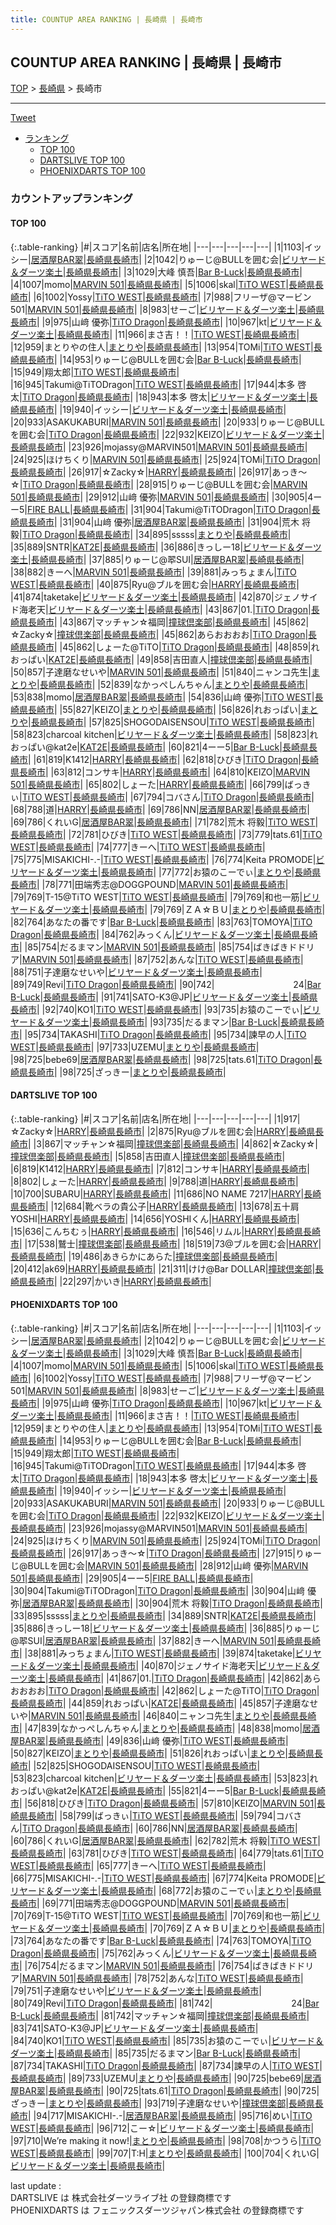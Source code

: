 ```yaml
---
title: COUNTUP AREA RANKING | 長崎県 | 長崎市
---
```

## COUNTUP AREA RANKING | 長崎県 | 長崎市

[TOP](/darts/rank/) > [長崎県](/darts/rank/長崎県/) > 長崎市

___

<a href="https://twitter.com/share?ref_src=twsrc%5Etfw" data-text="COUNTUP AREA RANKING | 長崎県長崎市" class="twitter-share-button" data-hashtags="DARTSLIVE,PHOENIXDARTS,darts,ダーツ" data-show-count="false">Tweet</a>

* [ランキング](#カウントアップランキング)
    * [TOP 100](#top-100)
    * [DARTSLIVE TOP 100](#dartslive-top-100)
    * [PHOENIXDARTS TOP 100](#phoenixdarts-top-100)

### カウントアップランキング

#### TOP 100



{:.table-ranking}
|#|スコア|名前|店名|所在地|
|---|---|---|---|---|
|1|1103|<span class="rank-name-pd">イッシー</span>|<a href="https://vs.phoenixdarts.com/jp/shop/shopDetailInfo/s_68406?s_seq=68406">居酒屋BAR翠</a>|<a href="/darts/rank/長崎県/長崎市">長崎県長崎市</a>|
|2|1042|<span class="rank-name-pd">りゅーじ@BULLを囲む会</span>|<a href="https://vs.phoenixdarts.com/jp/shop/shopDetailInfo/s_10026?s_seq=10026">ビリヤード＆ダーツ楽土</a>|<a href="/darts/rank/長崎県/長崎市">長崎県長崎市</a>|
|3|1029|<span class="rank-name-pd">大峰 慎吾</span>|<a href="https://vs.phoenixdarts.com/jp/shop/shopDetailInfo/s_83314?s_seq=83314">Bar B-Luck</a>|<a href="/darts/rank/長崎県/長崎市">長崎県長崎市</a>|
|4|1007|<span class="rank-name-pd">momo</span>|<a href="https://vs.phoenixdarts.com/jp/shop/shopDetailInfo/s_56049?s_seq=56049">MARVIN 501</a>|<a href="/darts/rank/長崎県/長崎市">長崎県長崎市</a>|
|5|1006|<span class="rank-name-pd">skal</span>|<a href="https://vs.phoenixdarts.com/jp/shop/shopDetailInfo/s_7920?s_seq=7920">TiTO WEST</a>|<a href="/darts/rank/長崎県/長崎市">長崎県長崎市</a>|
|6|1002|<span class="rank-name-pd">Yossy</span>|<a href="https://vs.phoenixdarts.com/jp/shop/shopDetailInfo/s_7920?s_seq=7920">TiTO WEST</a>|<a href="/darts/rank/長崎県/長崎市">長崎県長崎市</a>|
|7|988|<span class="rank-name-pd">フリーザ@マービン501</span>|<a href="https://vs.phoenixdarts.com/jp/shop/shopDetailInfo/s_56049?s_seq=56049">MARVIN 501</a>|<a href="/darts/rank/長崎県/長崎市">長崎県長崎市</a>|
|8|983|<span class="rank-name-pd">せーご</span>|<a href="https://vs.phoenixdarts.com/jp/shop/shopDetailInfo/s_10026?s_seq=10026">ビリヤード＆ダーツ楽土</a>|<a href="/darts/rank/長崎県/長崎市">長崎県長崎市</a>|
|9|975|<span class="rank-name-pd">山﨑 優弥</span>|<a href="https://vs.phoenixdarts.com/jp/shop/shopDetailInfo/s_9951?s_seq=9951">TiTO Dragon</a>|<a href="/darts/rank/長崎県/長崎市">長崎県長崎市</a>|
|10|967|<span class="rank-name-pd">kt</span>|<a href="https://vs.phoenixdarts.com/jp/shop/shopDetailInfo/s_10026?s_seq=10026">ビリヤード＆ダーツ楽土</a>|<a href="/darts/rank/長崎県/長崎市">長崎県長崎市</a>|
|11|966|<span class="rank-name-pd">まさ吉！！</span>|<a href="https://vs.phoenixdarts.com/jp/shop/shopDetailInfo/s_7920?s_seq=7920">TiTO WEST</a>|<a href="/darts/rank/長崎県/長崎市">長崎県長崎市</a>|
|12|959|<span class="rank-name-pd">まとりやの住人</span>|<a href="https://vs.phoenixdarts.com/jp/shop/shopDetailInfo/s_44953?s_seq=44953">まとりや</a>|<a href="/darts/rank/長崎県/長崎市">長崎県長崎市</a>|
|13|954|<span class="rank-name-pd">TOMi</span>|<a href="https://vs.phoenixdarts.com/jp/shop/shopDetailInfo/s_7920?s_seq=7920">TiTO WEST</a>|<a href="/darts/rank/長崎県/長崎市">長崎県長崎市</a>|
|14|953|<span class="rank-name-pd">りゅーじ@BULLを囲む会</span>|<a href="https://vs.phoenixdarts.com/jp/shop/shopDetailInfo/s_83314?s_seq=83314">Bar B-Luck</a>|<a href="/darts/rank/長崎県/長崎市">長崎県長崎市</a>|
|15|949|<span class="rank-name-pd">翔太郎</span>|<a href="https://vs.phoenixdarts.com/jp/shop/shopDetailInfo/s_7920?s_seq=7920">TiTO WEST</a>|<a href="/darts/rank/長崎県/長崎市">長崎県長崎市</a>|
|16|945|<span class="rank-name-pd">Takumi@TiTODragon</span>|<a href="https://vs.phoenixdarts.com/jp/shop/shopDetailInfo/s_7920?s_seq=7920">TiTO WEST</a>|<a href="/darts/rank/長崎県/長崎市">長崎県長崎市</a>|
|17|944|<span class="rank-name-pd">本多 啓太</span>|<a href="https://vs.phoenixdarts.com/jp/shop/shopDetailInfo/s_9951?s_seq=9951">TiTO Dragon</a>|<a href="/darts/rank/長崎県/長崎市">長崎県長崎市</a>|
|18|943|<span class="rank-name-pd">本多 啓太</span>|<a href="https://vs.phoenixdarts.com/jp/shop/shopDetailInfo/s_10026?s_seq=10026">ビリヤード＆ダーツ楽土</a>|<a href="/darts/rank/長崎県/長崎市">長崎県長崎市</a>|
|19|940|<span class="rank-name-pd">イッシー</span>|<a href="https://vs.phoenixdarts.com/jp/shop/shopDetailInfo/s_10026?s_seq=10026">ビリヤード＆ダーツ楽土</a>|<a href="/darts/rank/長崎県/長崎市">長崎県長崎市</a>|
|20|933|<span class="rank-name-pd">ASAKUKABURI</span>|<a href="https://vs.phoenixdarts.com/jp/shop/shopDetailInfo/s_56049?s_seq=56049">MARVIN 501</a>|<a href="/darts/rank/長崎県/長崎市">長崎県長崎市</a>|
|20|933|<span class="rank-name-pd">りゅーじ@BULLを囲む会</span>|<a href="https://vs.phoenixdarts.com/jp/shop/shopDetailInfo/s_9951?s_seq=9951">TiTO Dragon</a>|<a href="/darts/rank/長崎県/長崎市">長崎県長崎市</a>|
|22|932|<span class="rank-name-pd">KEIZO</span>|<a href="https://vs.phoenixdarts.com/jp/shop/shopDetailInfo/s_10026?s_seq=10026">ビリヤード＆ダーツ楽土</a>|<a href="/darts/rank/長崎県/長崎市">長崎県長崎市</a>|
|23|926|<span class="rank-name-pd">mojassy@MARVIN501</span>|<a href="https://vs.phoenixdarts.com/jp/shop/shopDetailInfo/s_56049?s_seq=56049">MARVIN 501</a>|<a href="/darts/rank/長崎県/長崎市">長崎県長崎市</a>|
|24|925|<span class="rank-name-pd">ほけちくり</span>|<a href="https://vs.phoenixdarts.com/jp/shop/shopDetailInfo/s_56049?s_seq=56049">MARVIN 501</a>|<a href="/darts/rank/長崎県/長崎市">長崎県長崎市</a>|
|25|924|<span class="rank-name-pd">TOMi</span>|<a href="https://vs.phoenixdarts.com/jp/shop/shopDetailInfo/s_9951?s_seq=9951">TiTO Dragon</a>|<a href="/darts/rank/長崎県/長崎市">長崎県長崎市</a>|
|26|917|<span class="rank-name-dl">☆Zacky☆</span>|<a href="https://search.dartslive.com/jp/shop/4f73919fdf8918aa0d9b047a20a7ba1e">HARRY</a>|<a href="/darts/rank/長崎県/長崎市">長崎県長崎市</a>|
|26|917|<span class="rank-name-pd">あっき～☆</span>|<a href="https://vs.phoenixdarts.com/jp/shop/shopDetailInfo/s_9951?s_seq=9951">TiTO Dragon</a>|<a href="/darts/rank/長崎県/長崎市">長崎県長崎市</a>|
|28|915|<span class="rank-name-pd">りゅーじ@BULLを囲む会</span>|<a href="https://vs.phoenixdarts.com/jp/shop/shopDetailInfo/s_56049?s_seq=56049">MARVIN 501</a>|<a href="/darts/rank/長崎県/長崎市">長崎県長崎市</a>|
|29|912|<span class="rank-name-pd">山﨑 優弥</span>|<a href="https://vs.phoenixdarts.com/jp/shop/shopDetailInfo/s_56049?s_seq=56049">MARVIN 501</a>|<a href="/darts/rank/長崎県/長崎市">長崎県長崎市</a>|
|30|905|<span class="rank-name-pd">4ーー5</span>|<a href="https://vs.phoenixdarts.com/jp/shop/shopDetailInfo/s_85527?s_seq=85527">FIRE BALL</a>|<a href="/darts/rank/長崎県/長崎市">長崎県長崎市</a>|
|31|904|<span class="rank-name-pd">Takumi@TiTODragon</span>|<a href="https://vs.phoenixdarts.com/jp/shop/shopDetailInfo/s_9951?s_seq=9951">TiTO Dragon</a>|<a href="/darts/rank/長崎県/長崎市">長崎県長崎市</a>|
|31|904|<span class="rank-name-pd">山﨑 優弥</span>|<a href="https://vs.phoenixdarts.com/jp/shop/shopDetailInfo/s_68406?s_seq=68406">居酒屋BAR翠</a>|<a href="/darts/rank/長崎県/長崎市">長崎県長崎市</a>|
|31|904|<span class="rank-name-pd">荒木 将毅</span>|<a href="https://vs.phoenixdarts.com/jp/shop/shopDetailInfo/s_9951?s_seq=9951">TiTO Dragon</a>|<a href="/darts/rank/長崎県/長崎市">長崎県長崎市</a>|
|34|895|<span class="rank-name-pd">sssss</span>|<a href="https://vs.phoenixdarts.com/jp/shop/shopDetailInfo/s_44953?s_seq=44953">まとりや</a>|<a href="/darts/rank/長崎県/長崎市">長崎県長崎市</a>|
|35|889|<span class="rank-name-pd">SNTR</span>|<a href="https://vs.phoenixdarts.com/jp/shop/shopDetailInfo/s_50785?s_seq=50785">KAT2E</a>|<a href="/darts/rank/長崎県/長崎市">長崎県長崎市</a>|
|36|886|<span class="rank-name-pd">きっしー18</span>|<a href="https://vs.phoenixdarts.com/jp/shop/shopDetailInfo/s_10026?s_seq=10026">ビリヤード＆ダーツ楽土</a>|<a href="/darts/rank/長崎県/長崎市">長崎県長崎市</a>|
|37|885|<span class="rank-name-pd">りゅーじ@翆SUI</span>|<a href="https://vs.phoenixdarts.com/jp/shop/shopDetailInfo/s_68406?s_seq=68406">居酒屋BAR翠</a>|<a href="/darts/rank/長崎県/長崎市">長崎県長崎市</a>|
|38|882|<span class="rank-name-pd">きーへ</span>|<a href="https://vs.phoenixdarts.com/jp/shop/shopDetailInfo/s_56049?s_seq=56049">MARVIN 501</a>|<a href="/darts/rank/長崎県/長崎市">長崎県長崎市</a>|
|39|881|<span class="rank-name-pd">みっちょまん</span>|<a href="https://vs.phoenixdarts.com/jp/shop/shopDetailInfo/s_7920?s_seq=7920">TiTO WEST</a>|<a href="/darts/rank/長崎県/長崎市">長崎県長崎市</a>|
|40|875|<span class="rank-name-dl">Ryu@ブルを囲む会</span>|<a href="https://search.dartslive.com/jp/shop/4f73919fdf8918aa0d9b047a20a7ba1e">HARRY</a>|<a href="/darts/rank/長崎県/長崎市">長崎県長崎市</a>|
|41|874|<span class="rank-name-pd">taketake</span>|<a href="https://vs.phoenixdarts.com/jp/shop/shopDetailInfo/s_10026?s_seq=10026">ビリヤード＆ダーツ楽土</a>|<a href="/darts/rank/長崎県/長崎市">長崎県長崎市</a>|
|42|870|<span class="rank-name-pd">ジェノサイド海老天</span>|<a href="https://vs.phoenixdarts.com/jp/shop/shopDetailInfo/s_10026?s_seq=10026">ビリヤード＆ダーツ楽土</a>|<a href="/darts/rank/長崎県/長崎市">長崎県長崎市</a>|
|43|867|<span class="rank-name-pd">01.</span>|<a href="https://vs.phoenixdarts.com/jp/shop/shopDetailInfo/s_9951?s_seq=9951">TiTO Dragon</a>|<a href="/darts/rank/長崎県/長崎市">長崎県長崎市</a>|
|43|867|<span class="rank-name-dl">マッチャン☆福岡</span>|<a href="https://search.dartslive.com/jp/shop/90e81694f8aba1ea0d9b047a20a7ba1e">撞球倶楽部</a>|<a href="/darts/rank/長崎県/長崎市">長崎県長崎市</a>|
|45|862|<span class="rank-name-dl">☆Zacky☆</span>|<a href="https://search.dartslive.com/jp/shop/90e81694f8aba1ea0d9b047a20a7ba1e">撞球倶楽部</a>|<a href="/darts/rank/長崎県/長崎市">長崎県長崎市</a>|
|45|862|<span class="rank-name-pd">あらおおおお</span>|<a href="https://vs.phoenixdarts.com/jp/shop/shopDetailInfo/s_9951?s_seq=9951">TiTO Dragon</a>|<a href="/darts/rank/長崎県/長崎市">長崎県長崎市</a>|
|45|862|<span class="rank-name-pd">しょーた@TiTO</span>|<a href="https://vs.phoenixdarts.com/jp/shop/shopDetailInfo/s_9951?s_seq=9951">TiTO Dragon</a>|<a href="/darts/rank/長崎県/長崎市">長崎県長崎市</a>|
|48|859|<span class="rank-name-pd">れおっぱい</span>|<a href="https://vs.phoenixdarts.com/jp/shop/shopDetailInfo/s_50785?s_seq=50785">KAT2E</a>|<a href="/darts/rank/長崎県/長崎市">長崎県長崎市</a>|
|49|858|<span class="rank-name-dl">吉田直人</span>|<a href="https://search.dartslive.com/jp/shop/90e81694f8aba1ea0d9b047a20a7ba1e">撞球倶楽部</a>|<a href="/darts/rank/長崎県/長崎市">長崎県長崎市</a>|
|50|857|<span class="rank-name-pd">子達磨なせいや</span>|<a href="https://vs.phoenixdarts.com/jp/shop/shopDetailInfo/s_56049?s_seq=56049">MARVIN 501</a>|<a href="/darts/rank/長崎県/長崎市">長崎県長崎市</a>|
|51|840|<span class="rank-name-pd">ニャンコ先生</span>|<a href="https://vs.phoenixdarts.com/jp/shop/shopDetailInfo/s_44953?s_seq=44953">まとりや</a>|<a href="/darts/rank/長崎県/長崎市">長崎県長崎市</a>|
|52|839|<span class="rank-name-pd">なかっぺしんちゃん</span>|<a href="https://vs.phoenixdarts.com/jp/shop/shopDetailInfo/s_44953?s_seq=44953">まとりや</a>|<a href="/darts/rank/長崎県/長崎市">長崎県長崎市</a>|
|53|838|<span class="rank-name-pd">momo</span>|<a href="https://vs.phoenixdarts.com/jp/shop/shopDetailInfo/s_68406?s_seq=68406">居酒屋BAR翠</a>|<a href="/darts/rank/長崎県/長崎市">長崎県長崎市</a>|
|54|836|<span class="rank-name-pd">山﨑 優弥</span>|<a href="https://vs.phoenixdarts.com/jp/shop/shopDetailInfo/s_7920?s_seq=7920">TiTO WEST</a>|<a href="/darts/rank/長崎県/長崎市">長崎県長崎市</a>|
|55|827|<span class="rank-name-pd">KEIZO</span>|<a href="https://vs.phoenixdarts.com/jp/shop/shopDetailInfo/s_44953?s_seq=44953">まとりや</a>|<a href="/darts/rank/長崎県/長崎市">長崎県長崎市</a>|
|56|826|<span class="rank-name-pd">れおっぱい</span>|<a href="https://vs.phoenixdarts.com/jp/shop/shopDetailInfo/s_44953?s_seq=44953">まとりや</a>|<a href="/darts/rank/長崎県/長崎市">長崎県長崎市</a>|
|57|825|<span class="rank-name-pd">SHOGODAISENSOU</span>|<a href="https://vs.phoenixdarts.com/jp/shop/shopDetailInfo/s_7920?s_seq=7920">TiTO WEST</a>|<a href="/darts/rank/長崎県/長崎市">長崎県長崎市</a>|
|58|823|<span class="rank-name-pd">charcoal kitchen</span>|<a href="https://vs.phoenixdarts.com/jp/shop/shopDetailInfo/s_10026?s_seq=10026">ビリヤード＆ダーツ楽土</a>|<a href="/darts/rank/長崎県/長崎市">長崎県長崎市</a>|
|58|823|<span class="rank-name-pd">れおっぱい@kat2e</span>|<a href="https://vs.phoenixdarts.com/jp/shop/shopDetailInfo/s_50785?s_seq=50785">KAT2E</a>|<a href="/darts/rank/長崎県/長崎市">長崎県長崎市</a>|
|60|821|<span class="rank-name-pd">4ーー5</span>|<a href="https://vs.phoenixdarts.com/jp/shop/shopDetailInfo/s_83314?s_seq=83314">Bar B-Luck</a>|<a href="/darts/rank/長崎県/長崎市">長崎県長崎市</a>|
|61|819|<span class="rank-name-dl">K1412</span>|<a href="https://search.dartslive.com/jp/shop/4f73919fdf8918aa0d9b047a20a7ba1e">HARRY</a>|<a href="/darts/rank/長崎県/長崎市">長崎県長崎市</a>|
|62|818|<span class="rank-name-pd">ひびき</span>|<a href="https://vs.phoenixdarts.com/jp/shop/shopDetailInfo/s_9951?s_seq=9951">TiTO Dragon</a>|<a href="/darts/rank/長崎県/長崎市">長崎県長崎市</a>|
|63|812|<span class="rank-name-dl">コンサキ</span>|<a href="https://search.dartslive.com/jp/shop/4f73919fdf8918aa0d9b047a20a7ba1e">HARRY</a>|<a href="/darts/rank/長崎県/長崎市">長崎県長崎市</a>|
|64|810|<span class="rank-name-pd">KEIZO</span>|<a href="https://vs.phoenixdarts.com/jp/shop/shopDetailInfo/s_56049?s_seq=56049">MARVIN 501</a>|<a href="/darts/rank/長崎県/長崎市">長崎県長崎市</a>|
|65|802|<span class="rank-name-dl">しょーた</span>|<a href="https://search.dartslive.com/jp/shop/4f73919fdf8918aa0d9b047a20a7ba1e">HARRY</a>|<a href="/darts/rank/長崎県/長崎市">長崎県長崎市</a>|
|66|799|<span class="rank-name-pd">ばっきぃ</span>|<a href="https://vs.phoenixdarts.com/jp/shop/shopDetailInfo/s_7920?s_seq=7920">TiTO WEST</a>|<a href="/darts/rank/長崎県/長崎市">長崎県長崎市</a>|
|67|794|<span class="rank-name-pd">コバさん</span>|<a href="https://vs.phoenixdarts.com/jp/shop/shopDetailInfo/s_9951?s_seq=9951">TiTO Dragon</a>|<a href="/darts/rank/長崎県/長崎市">長崎県長崎市</a>|
|68|788|<span class="rank-name-dl">道</span>|<a href="https://search.dartslive.com/jp/shop/4f73919fdf8918aa0d9b047a20a7ba1e">HARRY</a>|<a href="/darts/rank/長崎県/長崎市">長崎県長崎市</a>|
|69|786|<span class="rank-name-pd">NN</span>|<a href="https://vs.phoenixdarts.com/jp/shop/shopDetailInfo/s_68406?s_seq=68406">居酒屋BAR翠</a>|<a href="/darts/rank/長崎県/長崎市">長崎県長崎市</a>|
|69|786|<span class="rank-name-pd">くれいG</span>|<a href="https://vs.phoenixdarts.com/jp/shop/shopDetailInfo/s_68406?s_seq=68406">居酒屋BAR翠</a>|<a href="/darts/rank/長崎県/長崎市">長崎県長崎市</a>|
|71|782|<span class="rank-name-pd">荒木 将毅</span>|<a href="https://vs.phoenixdarts.com/jp/shop/shopDetailInfo/s_7920?s_seq=7920">TiTO WEST</a>|<a href="/darts/rank/長崎県/長崎市">長崎県長崎市</a>|
|72|781|<span class="rank-name-pd">ひびき</span>|<a href="https://vs.phoenixdarts.com/jp/shop/shopDetailInfo/s_7920?s_seq=7920">TiTO WEST</a>|<a href="/darts/rank/長崎県/長崎市">長崎県長崎市</a>|
|73|779|<span class="rank-name-pd">tats.61</span>|<a href="https://vs.phoenixdarts.com/jp/shop/shopDetailInfo/s_7920?s_seq=7920">TiTO WEST</a>|<a href="/darts/rank/長崎県/長崎市">長崎県長崎市</a>|
|74|777|<span class="rank-name-pd">きーへ</span>|<a href="https://vs.phoenixdarts.com/jp/shop/shopDetailInfo/s_7920?s_seq=7920">TiTO WEST</a>|<a href="/darts/rank/長崎県/長崎市">長崎県長崎市</a>|
|75|775|<span class="rank-name-pd">MISAKICHI-.-</span>|<a href="https://vs.phoenixdarts.com/jp/shop/shopDetailInfo/s_7920?s_seq=7920">TiTO WEST</a>|<a href="/darts/rank/長崎県/長崎市">長崎県長崎市</a>|
|76|774|<span class="rank-name-pd">Keita PROMODE</span>|<a href="https://vs.phoenixdarts.com/jp/shop/shopDetailInfo/s_10026?s_seq=10026">ビリヤード＆ダーツ楽土</a>|<a href="/darts/rank/長崎県/長崎市">長崎県長崎市</a>|
|77|772|<span class="rank-name-pd">お猿のこーでぃ</span>|<a href="https://vs.phoenixdarts.com/jp/shop/shopDetailInfo/s_44953?s_seq=44953">まとりや</a>|<a href="/darts/rank/長崎県/長崎市">長崎県長崎市</a>|
|78|771|<span class="rank-name-pd">田端秀志@DOGGPOUND</span>|<a href="https://vs.phoenixdarts.com/jp/shop/shopDetailInfo/s_56049?s_seq=56049">MARVIN 501</a>|<a href="/darts/rank/長崎県/長崎市">長崎県長崎市</a>|
|79|769|<span class="rank-name-pd">T-15@TiTO WEST</span>|<a href="https://vs.phoenixdarts.com/jp/shop/shopDetailInfo/s_7920?s_seq=7920">TiTO WEST</a>|<a href="/darts/rank/長崎県/長崎市">長崎県長崎市</a>|
|79|769|<span class="rank-name-pd">和也一筋</span>|<a href="https://vs.phoenixdarts.com/jp/shop/shopDetailInfo/s_10026?s_seq=10026">ビリヤード＆ダーツ楽土</a>|<a href="/darts/rank/長崎県/長崎市">長崎県長崎市</a>|
|79|769|<span class="rank-name-pd">ＺＡ☆ＢＵ</span>|<a href="https://vs.phoenixdarts.com/jp/shop/shopDetailInfo/s_44953?s_seq=44953">まとりや</a>|<a href="/darts/rank/長崎県/長崎市">長崎県長崎市</a>|
|82|764|<span class="rank-name-pd">あなたの番です</span>|<a href="https://vs.phoenixdarts.com/jp/shop/shopDetailInfo/s_83314?s_seq=83314">Bar B-Luck</a>|<a href="/darts/rank/長崎県/長崎市">長崎県長崎市</a>|
|83|763|<span class="rank-name-pd">TOMOYA</span>|<a href="https://vs.phoenixdarts.com/jp/shop/shopDetailInfo/s_9951?s_seq=9951">TiTO Dragon</a>|<a href="/darts/rank/長崎県/長崎市">長崎県長崎市</a>|
|84|762|<span class="rank-name-pd">みっくん</span>|<a href="https://vs.phoenixdarts.com/jp/shop/shopDetailInfo/s_10026?s_seq=10026">ビリヤード＆ダーツ楽土</a>|<a href="/darts/rank/長崎県/長崎市">長崎県長崎市</a>|
|85|754|<span class="rank-name-pd">だるまマン</span>|<a href="https://vs.phoenixdarts.com/jp/shop/shopDetailInfo/s_56049?s_seq=56049">MARVIN 501</a>|<a href="/darts/rank/長崎県/長崎市">長崎県長崎市</a>|
|85|754|<span class="rank-name-pd">ばきばきドドリア</span>|<a href="https://vs.phoenixdarts.com/jp/shop/shopDetailInfo/s_56049?s_seq=56049">MARVIN 501</a>|<a href="/darts/rank/長崎県/長崎市">長崎県長崎市</a>|
|87|752|<span class="rank-name-pd">あんな</span>|<a href="https://vs.phoenixdarts.com/jp/shop/shopDetailInfo/s_7920?s_seq=7920">TiTO WEST</a>|<a href="/darts/rank/長崎県/長崎市">長崎県長崎市</a>|
|88|751|<span class="rank-name-pd">子達磨なせいや</span>|<a href="https://vs.phoenixdarts.com/jp/shop/shopDetailInfo/s_10026?s_seq=10026">ビリヤード＆ダーツ楽土</a>|<a href="/darts/rank/長崎県/長崎市">長崎県長崎市</a>|
|89|749|<span class="rank-name-pd">Revi</span>|<a href="https://vs.phoenixdarts.com/jp/shop/shopDetailInfo/s_9951?s_seq=9951">TiTO Dragon</a>|<a href="/darts/rank/長崎県/長崎市">長崎県長崎市</a>|
|90|742|<span class="rank-name-pd">　　　　　　　　　24</span>|<a href="https://vs.phoenixdarts.com/jp/shop/shopDetailInfo/s_83314?s_seq=83314">Bar B-Luck</a>|<a href="/darts/rank/長崎県/長崎市">長崎県長崎市</a>|
|91|741|<span class="rank-name-pd">SATO-K3@JP</span>|<a href="https://vs.phoenixdarts.com/jp/shop/shopDetailInfo/s_10026?s_seq=10026">ビリヤード＆ダーツ楽土</a>|<a href="/darts/rank/長崎県/長崎市">長崎県長崎市</a>|
|92|740|<span class="rank-name-pd">KO1</span>|<a href="https://vs.phoenixdarts.com/jp/shop/shopDetailInfo/s_7920?s_seq=7920">TiTO WEST</a>|<a href="/darts/rank/長崎県/長崎市">長崎県長崎市</a>|
|93|735|<span class="rank-name-pd">お猿のこーでぃ</span>|<a href="https://vs.phoenixdarts.com/jp/shop/shopDetailInfo/s_10026?s_seq=10026">ビリヤード＆ダーツ楽土</a>|<a href="/darts/rank/長崎県/長崎市">長崎県長崎市</a>|
|93|735|<span class="rank-name-pd">だるまマン</span>|<a href="https://vs.phoenixdarts.com/jp/shop/shopDetailInfo/s_83314?s_seq=83314">Bar B-Luck</a>|<a href="/darts/rank/長崎県/長崎市">長崎県長崎市</a>|
|95|734|<span class="rank-name-pd">TAKASHI</span>|<a href="https://vs.phoenixdarts.com/jp/shop/shopDetailInfo/s_9951?s_seq=9951">TiTO Dragon</a>|<a href="/darts/rank/長崎県/長崎市">長崎県長崎市</a>|
|95|734|<span class="rank-name-pd">諫早の人</span>|<a href="https://vs.phoenixdarts.com/jp/shop/shopDetailInfo/s_7920?s_seq=7920">TiTO WEST</a>|<a href="/darts/rank/長崎県/長崎市">長崎県長崎市</a>|
|97|733|<span class="rank-name-pd">UZEMU</span>|<a href="https://vs.phoenixdarts.com/jp/shop/shopDetailInfo/s_44953?s_seq=44953">まとりや</a>|<a href="/darts/rank/長崎県/長崎市">長崎県長崎市</a>|
|98|725|<span class="rank-name-pd">bebe69</span>|<a href="https://vs.phoenixdarts.com/jp/shop/shopDetailInfo/s_68406?s_seq=68406">居酒屋BAR翠</a>|<a href="/darts/rank/長崎県/長崎市">長崎県長崎市</a>|
|98|725|<span class="rank-name-pd">tats.61</span>|<a href="https://vs.phoenixdarts.com/jp/shop/shopDetailInfo/s_9951?s_seq=9951">TiTO Dragon</a>|<a href="/darts/rank/長崎県/長崎市">長崎県長崎市</a>|
|98|725|<span class="rank-name-pd">ざっきー</span>|<a href="https://vs.phoenixdarts.com/jp/shop/shopDetailInfo/s_44953?s_seq=44953">まとりや</a>|<a href="/darts/rank/長崎県/長崎市">長崎県長崎市</a>|


#### DARTSLIVE TOP 100



{:.table-ranking}
|#|スコア|名前|店名|所在地|
|---|---|---|---|---|
|1|917|<span class="rank-name-dl">☆Zacky☆</span>|<a href="https://search.dartslive.com/jp/shop/4f73919fdf8918aa0d9b047a20a7ba1e">HARRY</a>|<a href="/darts/rank/長崎県/長崎市">長崎県長崎市</a>|
|2|875|<span class="rank-name-dl">Ryu@ブルを囲む会</span>|<a href="https://search.dartslive.com/jp/shop/4f73919fdf8918aa0d9b047a20a7ba1e">HARRY</a>|<a href="/darts/rank/長崎県/長崎市">長崎県長崎市</a>|
|3|867|<span class="rank-name-dl">マッチャン☆福岡</span>|<a href="https://search.dartslive.com/jp/shop/90e81694f8aba1ea0d9b047a20a7ba1e">撞球倶楽部</a>|<a href="/darts/rank/長崎県/長崎市">長崎県長崎市</a>|
|4|862|<span class="rank-name-dl">☆Zacky☆</span>|<a href="https://search.dartslive.com/jp/shop/90e81694f8aba1ea0d9b047a20a7ba1e">撞球倶楽部</a>|<a href="/darts/rank/長崎県/長崎市">長崎県長崎市</a>|
|5|858|<span class="rank-name-dl">吉田直人</span>|<a href="https://search.dartslive.com/jp/shop/90e81694f8aba1ea0d9b047a20a7ba1e">撞球倶楽部</a>|<a href="/darts/rank/長崎県/長崎市">長崎県長崎市</a>|
|6|819|<span class="rank-name-dl">K1412</span>|<a href="https://search.dartslive.com/jp/shop/4f73919fdf8918aa0d9b047a20a7ba1e">HARRY</a>|<a href="/darts/rank/長崎県/長崎市">長崎県長崎市</a>|
|7|812|<span class="rank-name-dl">コンサキ</span>|<a href="https://search.dartslive.com/jp/shop/4f73919fdf8918aa0d9b047a20a7ba1e">HARRY</a>|<a href="/darts/rank/長崎県/長崎市">長崎県長崎市</a>|
|8|802|<span class="rank-name-dl">しょーた</span>|<a href="https://search.dartslive.com/jp/shop/4f73919fdf8918aa0d9b047a20a7ba1e">HARRY</a>|<a href="/darts/rank/長崎県/長崎市">長崎県長崎市</a>|
|9|788|<span class="rank-name-dl">道</span>|<a href="https://search.dartslive.com/jp/shop/4f73919fdf8918aa0d9b047a20a7ba1e">HARRY</a>|<a href="/darts/rank/長崎県/長崎市">長崎県長崎市</a>|
|10|700|<span class="rank-name-dl">SUBARU</span>|<a href="https://search.dartslive.com/jp/shop/4f73919fdf8918aa0d9b047a20a7ba1e">HARRY</a>|<a href="/darts/rank/長崎県/長崎市">長崎県長崎市</a>|
|11|686|<span class="rank-name-dl">NO NAME 7217</span>|<a href="https://search.dartslive.com/jp/shop/4f73919fdf8918aa0d9b047a20a7ba1e">HARRY</a>|<a href="/darts/rank/長崎県/長崎市">長崎県長崎市</a>|
|12|684|<span class="rank-name-dl">靴ベラの貴公子</span>|<a href="https://search.dartslive.com/jp/shop/4f73919fdf8918aa0d9b047a20a7ba1e">HARRY</a>|<a href="/darts/rank/長崎県/長崎市">長崎県長崎市</a>|
|13|678|<span class="rank-name-dl">五十肩YOSHI</span>|<a href="https://search.dartslive.com/jp/shop/4f73919fdf8918aa0d9b047a20a7ba1e">HARRY</a>|<a href="/darts/rank/長崎県/長崎市">長崎県長崎市</a>|
|14|656|<span class="rank-name-dl">YOSHIくん</span>|<a href="https://search.dartslive.com/jp/shop/4f73919fdf8918aa0d9b047a20a7ba1e">HARRY</a>|<a href="/darts/rank/長崎県/長崎市">長崎県長崎市</a>|
|15|636|<span class="rank-name-dl">こんちむぅ</span>|<a href="https://search.dartslive.com/jp/shop/4f73919fdf8918aa0d9b047a20a7ba1e">HARRY</a>|<a href="/darts/rank/長崎県/長崎市">長崎県長崎市</a>|
|16|546|<span class="rank-name-dl">リムル</span>|<a href="https://search.dartslive.com/jp/shop/4f73919fdf8918aa0d9b047a20a7ba1e">HARRY</a>|<a href="/darts/rank/長崎県/長崎市">長崎県長崎市</a>|
|17|538|<span class="rank-name-dl">鷲士</span>|<a href="https://search.dartslive.com/jp/shop/90e81694f8aba1ea0d9b047a20a7ba1e">撞球倶楽部</a>|<a href="/darts/rank/長崎県/長崎市">長崎県長崎市</a>|
|18|519|<span class="rank-name-dl">73@ブルを囲む会</span>|<a href="https://search.dartslive.com/jp/shop/4f73919fdf8918aa0d9b047a20a7ba1e">HARRY</a>|<a href="/darts/rank/長崎県/長崎市">長崎県長崎市</a>|
|19|486|<span class="rank-name-dl">あきらかにあらた</span>|<a href="https://search.dartslive.com/jp/shop/90e81694f8aba1ea0d9b047a20a7ba1e">撞球倶楽部</a>|<a href="/darts/rank/長崎県/長崎市">長崎県長崎市</a>|
|20|412|<span class="rank-name-dl">ak69</span>|<a href="https://search.dartslive.com/jp/shop/4f73919fdf8918aa0d9b047a20a7ba1e">HARRY</a>|<a href="/darts/rank/長崎県/長崎市">長崎県長崎市</a>|
|21|311|<span class="rank-name-dl">けけ@Bar DOLLAR</span>|<a href="https://search.dartslive.com/jp/shop/90e81694f8aba1ea0d9b047a20a7ba1e">撞球倶楽部</a>|<a href="/darts/rank/長崎県/長崎市">長崎県長崎市</a>|
|22|297|<span class="rank-name-dl">かいき</span>|<a href="https://search.dartslive.com/jp/shop/4f73919fdf8918aa0d9b047a20a7ba1e">HARRY</a>|<a href="/darts/rank/長崎県/長崎市">長崎県長崎市</a>|


#### PHOENIXDARTS TOP 100



{:.table-ranking}
|#|スコア|名前|店名|所在地|
|---|---|---|---|---|
|1|1103|<span class="rank-name-pd">イッシー</span>|<a href="https://vs.phoenixdarts.com/jp/shop/shopDetailInfo/s_68406?s_seq=68406">居酒屋BAR翠</a>|<a href="/darts/rank/長崎県/長崎市">長崎県長崎市</a>|
|2|1042|<span class="rank-name-pd">りゅーじ@BULLを囲む会</span>|<a href="https://vs.phoenixdarts.com/jp/shop/shopDetailInfo/s_10026?s_seq=10026">ビリヤード＆ダーツ楽土</a>|<a href="/darts/rank/長崎県/長崎市">長崎県長崎市</a>|
|3|1029|<span class="rank-name-pd">大峰 慎吾</span>|<a href="https://vs.phoenixdarts.com/jp/shop/shopDetailInfo/s_83314?s_seq=83314">Bar B-Luck</a>|<a href="/darts/rank/長崎県/長崎市">長崎県長崎市</a>|
|4|1007|<span class="rank-name-pd">momo</span>|<a href="https://vs.phoenixdarts.com/jp/shop/shopDetailInfo/s_56049?s_seq=56049">MARVIN 501</a>|<a href="/darts/rank/長崎県/長崎市">長崎県長崎市</a>|
|5|1006|<span class="rank-name-pd">skal</span>|<a href="https://vs.phoenixdarts.com/jp/shop/shopDetailInfo/s_7920?s_seq=7920">TiTO WEST</a>|<a href="/darts/rank/長崎県/長崎市">長崎県長崎市</a>|
|6|1002|<span class="rank-name-pd">Yossy</span>|<a href="https://vs.phoenixdarts.com/jp/shop/shopDetailInfo/s_7920?s_seq=7920">TiTO WEST</a>|<a href="/darts/rank/長崎県/長崎市">長崎県長崎市</a>|
|7|988|<span class="rank-name-pd">フリーザ@マービン501</span>|<a href="https://vs.phoenixdarts.com/jp/shop/shopDetailInfo/s_56049?s_seq=56049">MARVIN 501</a>|<a href="/darts/rank/長崎県/長崎市">長崎県長崎市</a>|
|8|983|<span class="rank-name-pd">せーご</span>|<a href="https://vs.phoenixdarts.com/jp/shop/shopDetailInfo/s_10026?s_seq=10026">ビリヤード＆ダーツ楽土</a>|<a href="/darts/rank/長崎県/長崎市">長崎県長崎市</a>|
|9|975|<span class="rank-name-pd">山﨑 優弥</span>|<a href="https://vs.phoenixdarts.com/jp/shop/shopDetailInfo/s_9951?s_seq=9951">TiTO Dragon</a>|<a href="/darts/rank/長崎県/長崎市">長崎県長崎市</a>|
|10|967|<span class="rank-name-pd">kt</span>|<a href="https://vs.phoenixdarts.com/jp/shop/shopDetailInfo/s_10026?s_seq=10026">ビリヤード＆ダーツ楽土</a>|<a href="/darts/rank/長崎県/長崎市">長崎県長崎市</a>|
|11|966|<span class="rank-name-pd">まさ吉！！</span>|<a href="https://vs.phoenixdarts.com/jp/shop/shopDetailInfo/s_7920?s_seq=7920">TiTO WEST</a>|<a href="/darts/rank/長崎県/長崎市">長崎県長崎市</a>|
|12|959|<span class="rank-name-pd">まとりやの住人</span>|<a href="https://vs.phoenixdarts.com/jp/shop/shopDetailInfo/s_44953?s_seq=44953">まとりや</a>|<a href="/darts/rank/長崎県/長崎市">長崎県長崎市</a>|
|13|954|<span class="rank-name-pd">TOMi</span>|<a href="https://vs.phoenixdarts.com/jp/shop/shopDetailInfo/s_7920?s_seq=7920">TiTO WEST</a>|<a href="/darts/rank/長崎県/長崎市">長崎県長崎市</a>|
|14|953|<span class="rank-name-pd">りゅーじ@BULLを囲む会</span>|<a href="https://vs.phoenixdarts.com/jp/shop/shopDetailInfo/s_83314?s_seq=83314">Bar B-Luck</a>|<a href="/darts/rank/長崎県/長崎市">長崎県長崎市</a>|
|15|949|<span class="rank-name-pd">翔太郎</span>|<a href="https://vs.phoenixdarts.com/jp/shop/shopDetailInfo/s_7920?s_seq=7920">TiTO WEST</a>|<a href="/darts/rank/長崎県/長崎市">長崎県長崎市</a>|
|16|945|<span class="rank-name-pd">Takumi@TiTODragon</span>|<a href="https://vs.phoenixdarts.com/jp/shop/shopDetailInfo/s_7920?s_seq=7920">TiTO WEST</a>|<a href="/darts/rank/長崎県/長崎市">長崎県長崎市</a>|
|17|944|<span class="rank-name-pd">本多 啓太</span>|<a href="https://vs.phoenixdarts.com/jp/shop/shopDetailInfo/s_9951?s_seq=9951">TiTO Dragon</a>|<a href="/darts/rank/長崎県/長崎市">長崎県長崎市</a>|
|18|943|<span class="rank-name-pd">本多 啓太</span>|<a href="https://vs.phoenixdarts.com/jp/shop/shopDetailInfo/s_10026?s_seq=10026">ビリヤード＆ダーツ楽土</a>|<a href="/darts/rank/長崎県/長崎市">長崎県長崎市</a>|
|19|940|<span class="rank-name-pd">イッシー</span>|<a href="https://vs.phoenixdarts.com/jp/shop/shopDetailInfo/s_10026?s_seq=10026">ビリヤード＆ダーツ楽土</a>|<a href="/darts/rank/長崎県/長崎市">長崎県長崎市</a>|
|20|933|<span class="rank-name-pd">ASAKUKABURI</span>|<a href="https://vs.phoenixdarts.com/jp/shop/shopDetailInfo/s_56049?s_seq=56049">MARVIN 501</a>|<a href="/darts/rank/長崎県/長崎市">長崎県長崎市</a>|
|20|933|<span class="rank-name-pd">りゅーじ@BULLを囲む会</span>|<a href="https://vs.phoenixdarts.com/jp/shop/shopDetailInfo/s_9951?s_seq=9951">TiTO Dragon</a>|<a href="/darts/rank/長崎県/長崎市">長崎県長崎市</a>|
|22|932|<span class="rank-name-pd">KEIZO</span>|<a href="https://vs.phoenixdarts.com/jp/shop/shopDetailInfo/s_10026?s_seq=10026">ビリヤード＆ダーツ楽土</a>|<a href="/darts/rank/長崎県/長崎市">長崎県長崎市</a>|
|23|926|<span class="rank-name-pd">mojassy@MARVIN501</span>|<a href="https://vs.phoenixdarts.com/jp/shop/shopDetailInfo/s_56049?s_seq=56049">MARVIN 501</a>|<a href="/darts/rank/長崎県/長崎市">長崎県長崎市</a>|
|24|925|<span class="rank-name-pd">ほけちくり</span>|<a href="https://vs.phoenixdarts.com/jp/shop/shopDetailInfo/s_56049?s_seq=56049">MARVIN 501</a>|<a href="/darts/rank/長崎県/長崎市">長崎県長崎市</a>|
|25|924|<span class="rank-name-pd">TOMi</span>|<a href="https://vs.phoenixdarts.com/jp/shop/shopDetailInfo/s_9951?s_seq=9951">TiTO Dragon</a>|<a href="/darts/rank/長崎県/長崎市">長崎県長崎市</a>|
|26|917|<span class="rank-name-pd">あっき～☆</span>|<a href="https://vs.phoenixdarts.com/jp/shop/shopDetailInfo/s_9951?s_seq=9951">TiTO Dragon</a>|<a href="/darts/rank/長崎県/長崎市">長崎県長崎市</a>|
|27|915|<span class="rank-name-pd">りゅーじ@BULLを囲む会</span>|<a href="https://vs.phoenixdarts.com/jp/shop/shopDetailInfo/s_56049?s_seq=56049">MARVIN 501</a>|<a href="/darts/rank/長崎県/長崎市">長崎県長崎市</a>|
|28|912|<span class="rank-name-pd">山﨑 優弥</span>|<a href="https://vs.phoenixdarts.com/jp/shop/shopDetailInfo/s_56049?s_seq=56049">MARVIN 501</a>|<a href="/darts/rank/長崎県/長崎市">長崎県長崎市</a>|
|29|905|<span class="rank-name-pd">4ーー5</span>|<a href="https://vs.phoenixdarts.com/jp/shop/shopDetailInfo/s_85527?s_seq=85527">FIRE BALL</a>|<a href="/darts/rank/長崎県/長崎市">長崎県長崎市</a>|
|30|904|<span class="rank-name-pd">Takumi@TiTODragon</span>|<a href="https://vs.phoenixdarts.com/jp/shop/shopDetailInfo/s_9951?s_seq=9951">TiTO Dragon</a>|<a href="/darts/rank/長崎県/長崎市">長崎県長崎市</a>|
|30|904|<span class="rank-name-pd">山﨑 優弥</span>|<a href="https://vs.phoenixdarts.com/jp/shop/shopDetailInfo/s_68406?s_seq=68406">居酒屋BAR翠</a>|<a href="/darts/rank/長崎県/長崎市">長崎県長崎市</a>|
|30|904|<span class="rank-name-pd">荒木 将毅</span>|<a href="https://vs.phoenixdarts.com/jp/shop/shopDetailInfo/s_9951?s_seq=9951">TiTO Dragon</a>|<a href="/darts/rank/長崎県/長崎市">長崎県長崎市</a>|
|33|895|<span class="rank-name-pd">sssss</span>|<a href="https://vs.phoenixdarts.com/jp/shop/shopDetailInfo/s_44953?s_seq=44953">まとりや</a>|<a href="/darts/rank/長崎県/長崎市">長崎県長崎市</a>|
|34|889|<span class="rank-name-pd">SNTR</span>|<a href="https://vs.phoenixdarts.com/jp/shop/shopDetailInfo/s_50785?s_seq=50785">KAT2E</a>|<a href="/darts/rank/長崎県/長崎市">長崎県長崎市</a>|
|35|886|<span class="rank-name-pd">きっしー18</span>|<a href="https://vs.phoenixdarts.com/jp/shop/shopDetailInfo/s_10026?s_seq=10026">ビリヤード＆ダーツ楽土</a>|<a href="/darts/rank/長崎県/長崎市">長崎県長崎市</a>|
|36|885|<span class="rank-name-pd">りゅーじ@翆SUI</span>|<a href="https://vs.phoenixdarts.com/jp/shop/shopDetailInfo/s_68406?s_seq=68406">居酒屋BAR翠</a>|<a href="/darts/rank/長崎県/長崎市">長崎県長崎市</a>|
|37|882|<span class="rank-name-pd">きーへ</span>|<a href="https://vs.phoenixdarts.com/jp/shop/shopDetailInfo/s_56049?s_seq=56049">MARVIN 501</a>|<a href="/darts/rank/長崎県/長崎市">長崎県長崎市</a>|
|38|881|<span class="rank-name-pd">みっちょまん</span>|<a href="https://vs.phoenixdarts.com/jp/shop/shopDetailInfo/s_7920?s_seq=7920">TiTO WEST</a>|<a href="/darts/rank/長崎県/長崎市">長崎県長崎市</a>|
|39|874|<span class="rank-name-pd">taketake</span>|<a href="https://vs.phoenixdarts.com/jp/shop/shopDetailInfo/s_10026?s_seq=10026">ビリヤード＆ダーツ楽土</a>|<a href="/darts/rank/長崎県/長崎市">長崎県長崎市</a>|
|40|870|<span class="rank-name-pd">ジェノサイド海老天</span>|<a href="https://vs.phoenixdarts.com/jp/shop/shopDetailInfo/s_10026?s_seq=10026">ビリヤード＆ダーツ楽土</a>|<a href="/darts/rank/長崎県/長崎市">長崎県長崎市</a>|
|41|867|<span class="rank-name-pd">01.</span>|<a href="https://vs.phoenixdarts.com/jp/shop/shopDetailInfo/s_9951?s_seq=9951">TiTO Dragon</a>|<a href="/darts/rank/長崎県/長崎市">長崎県長崎市</a>|
|42|862|<span class="rank-name-pd">あらおおおお</span>|<a href="https://vs.phoenixdarts.com/jp/shop/shopDetailInfo/s_9951?s_seq=9951">TiTO Dragon</a>|<a href="/darts/rank/長崎県/長崎市">長崎県長崎市</a>|
|42|862|<span class="rank-name-pd">しょーた@TiTO</span>|<a href="https://vs.phoenixdarts.com/jp/shop/shopDetailInfo/s_9951?s_seq=9951">TiTO Dragon</a>|<a href="/darts/rank/長崎県/長崎市">長崎県長崎市</a>|
|44|859|<span class="rank-name-pd">れおっぱい</span>|<a href="https://vs.phoenixdarts.com/jp/shop/shopDetailInfo/s_50785?s_seq=50785">KAT2E</a>|<a href="/darts/rank/長崎県/長崎市">長崎県長崎市</a>|
|45|857|<span class="rank-name-pd">子達磨なせいや</span>|<a href="https://vs.phoenixdarts.com/jp/shop/shopDetailInfo/s_56049?s_seq=56049">MARVIN 501</a>|<a href="/darts/rank/長崎県/長崎市">長崎県長崎市</a>|
|46|840|<span class="rank-name-pd">ニャンコ先生</span>|<a href="https://vs.phoenixdarts.com/jp/shop/shopDetailInfo/s_44953?s_seq=44953">まとりや</a>|<a href="/darts/rank/長崎県/長崎市">長崎県長崎市</a>|
|47|839|<span class="rank-name-pd">なかっぺしんちゃん</span>|<a href="https://vs.phoenixdarts.com/jp/shop/shopDetailInfo/s_44953?s_seq=44953">まとりや</a>|<a href="/darts/rank/長崎県/長崎市">長崎県長崎市</a>|
|48|838|<span class="rank-name-pd">momo</span>|<a href="https://vs.phoenixdarts.com/jp/shop/shopDetailInfo/s_68406?s_seq=68406">居酒屋BAR翠</a>|<a href="/darts/rank/長崎県/長崎市">長崎県長崎市</a>|
|49|836|<span class="rank-name-pd">山﨑 優弥</span>|<a href="https://vs.phoenixdarts.com/jp/shop/shopDetailInfo/s_7920?s_seq=7920">TiTO WEST</a>|<a href="/darts/rank/長崎県/長崎市">長崎県長崎市</a>|
|50|827|<span class="rank-name-pd">KEIZO</span>|<a href="https://vs.phoenixdarts.com/jp/shop/shopDetailInfo/s_44953?s_seq=44953">まとりや</a>|<a href="/darts/rank/長崎県/長崎市">長崎県長崎市</a>|
|51|826|<span class="rank-name-pd">れおっぱい</span>|<a href="https://vs.phoenixdarts.com/jp/shop/shopDetailInfo/s_44953?s_seq=44953">まとりや</a>|<a href="/darts/rank/長崎県/長崎市">長崎県長崎市</a>|
|52|825|<span class="rank-name-pd">SHOGODAISENSOU</span>|<a href="https://vs.phoenixdarts.com/jp/shop/shopDetailInfo/s_7920?s_seq=7920">TiTO WEST</a>|<a href="/darts/rank/長崎県/長崎市">長崎県長崎市</a>|
|53|823|<span class="rank-name-pd">charcoal kitchen</span>|<a href="https://vs.phoenixdarts.com/jp/shop/shopDetailInfo/s_10026?s_seq=10026">ビリヤード＆ダーツ楽土</a>|<a href="/darts/rank/長崎県/長崎市">長崎県長崎市</a>|
|53|823|<span class="rank-name-pd">れおっぱい@kat2e</span>|<a href="https://vs.phoenixdarts.com/jp/shop/shopDetailInfo/s_50785?s_seq=50785">KAT2E</a>|<a href="/darts/rank/長崎県/長崎市">長崎県長崎市</a>|
|55|821|<span class="rank-name-pd">4ーー5</span>|<a href="https://vs.phoenixdarts.com/jp/shop/shopDetailInfo/s_83314?s_seq=83314">Bar B-Luck</a>|<a href="/darts/rank/長崎県/長崎市">長崎県長崎市</a>|
|56|818|<span class="rank-name-pd">ひびき</span>|<a href="https://vs.phoenixdarts.com/jp/shop/shopDetailInfo/s_9951?s_seq=9951">TiTO Dragon</a>|<a href="/darts/rank/長崎県/長崎市">長崎県長崎市</a>|
|57|810|<span class="rank-name-pd">KEIZO</span>|<a href="https://vs.phoenixdarts.com/jp/shop/shopDetailInfo/s_56049?s_seq=56049">MARVIN 501</a>|<a href="/darts/rank/長崎県/長崎市">長崎県長崎市</a>|
|58|799|<span class="rank-name-pd">ばっきぃ</span>|<a href="https://vs.phoenixdarts.com/jp/shop/shopDetailInfo/s_7920?s_seq=7920">TiTO WEST</a>|<a href="/darts/rank/長崎県/長崎市">長崎県長崎市</a>|
|59|794|<span class="rank-name-pd">コバさん</span>|<a href="https://vs.phoenixdarts.com/jp/shop/shopDetailInfo/s_9951?s_seq=9951">TiTO Dragon</a>|<a href="/darts/rank/長崎県/長崎市">長崎県長崎市</a>|
|60|786|<span class="rank-name-pd">NN</span>|<a href="https://vs.phoenixdarts.com/jp/shop/shopDetailInfo/s_68406?s_seq=68406">居酒屋BAR翠</a>|<a href="/darts/rank/長崎県/長崎市">長崎県長崎市</a>|
|60|786|<span class="rank-name-pd">くれいG</span>|<a href="https://vs.phoenixdarts.com/jp/shop/shopDetailInfo/s_68406?s_seq=68406">居酒屋BAR翠</a>|<a href="/darts/rank/長崎県/長崎市">長崎県長崎市</a>|
|62|782|<span class="rank-name-pd">荒木 将毅</span>|<a href="https://vs.phoenixdarts.com/jp/shop/shopDetailInfo/s_7920?s_seq=7920">TiTO WEST</a>|<a href="/darts/rank/長崎県/長崎市">長崎県長崎市</a>|
|63|781|<span class="rank-name-pd">ひびき</span>|<a href="https://vs.phoenixdarts.com/jp/shop/shopDetailInfo/s_7920?s_seq=7920">TiTO WEST</a>|<a href="/darts/rank/長崎県/長崎市">長崎県長崎市</a>|
|64|779|<span class="rank-name-pd">tats.61</span>|<a href="https://vs.phoenixdarts.com/jp/shop/shopDetailInfo/s_7920?s_seq=7920">TiTO WEST</a>|<a href="/darts/rank/長崎県/長崎市">長崎県長崎市</a>|
|65|777|<span class="rank-name-pd">きーへ</span>|<a href="https://vs.phoenixdarts.com/jp/shop/shopDetailInfo/s_7920?s_seq=7920">TiTO WEST</a>|<a href="/darts/rank/長崎県/長崎市">長崎県長崎市</a>|
|66|775|<span class="rank-name-pd">MISAKICHI-.-</span>|<a href="https://vs.phoenixdarts.com/jp/shop/shopDetailInfo/s_7920?s_seq=7920">TiTO WEST</a>|<a href="/darts/rank/長崎県/長崎市">長崎県長崎市</a>|
|67|774|<span class="rank-name-pd">Keita PROMODE</span>|<a href="https://vs.phoenixdarts.com/jp/shop/shopDetailInfo/s_10026?s_seq=10026">ビリヤード＆ダーツ楽土</a>|<a href="/darts/rank/長崎県/長崎市">長崎県長崎市</a>|
|68|772|<span class="rank-name-pd">お猿のこーでぃ</span>|<a href="https://vs.phoenixdarts.com/jp/shop/shopDetailInfo/s_44953?s_seq=44953">まとりや</a>|<a href="/darts/rank/長崎県/長崎市">長崎県長崎市</a>|
|69|771|<span class="rank-name-pd">田端秀志@DOGGPOUND</span>|<a href="https://vs.phoenixdarts.com/jp/shop/shopDetailInfo/s_56049?s_seq=56049">MARVIN 501</a>|<a href="/darts/rank/長崎県/長崎市">長崎県長崎市</a>|
|70|769|<span class="rank-name-pd">T-15@TiTO WEST</span>|<a href="https://vs.phoenixdarts.com/jp/shop/shopDetailInfo/s_7920?s_seq=7920">TiTO WEST</a>|<a href="/darts/rank/長崎県/長崎市">長崎県長崎市</a>|
|70|769|<span class="rank-name-pd">和也一筋</span>|<a href="https://vs.phoenixdarts.com/jp/shop/shopDetailInfo/s_10026?s_seq=10026">ビリヤード＆ダーツ楽土</a>|<a href="/darts/rank/長崎県/長崎市">長崎県長崎市</a>|
|70|769|<span class="rank-name-pd">ＺＡ☆ＢＵ</span>|<a href="https://vs.phoenixdarts.com/jp/shop/shopDetailInfo/s_44953?s_seq=44953">まとりや</a>|<a href="/darts/rank/長崎県/長崎市">長崎県長崎市</a>|
|73|764|<span class="rank-name-pd">あなたの番です</span>|<a href="https://vs.phoenixdarts.com/jp/shop/shopDetailInfo/s_83314?s_seq=83314">Bar B-Luck</a>|<a href="/darts/rank/長崎県/長崎市">長崎県長崎市</a>|
|74|763|<span class="rank-name-pd">TOMOYA</span>|<a href="https://vs.phoenixdarts.com/jp/shop/shopDetailInfo/s_9951?s_seq=9951">TiTO Dragon</a>|<a href="/darts/rank/長崎県/長崎市">長崎県長崎市</a>|
|75|762|<span class="rank-name-pd">みっくん</span>|<a href="https://vs.phoenixdarts.com/jp/shop/shopDetailInfo/s_10026?s_seq=10026">ビリヤード＆ダーツ楽土</a>|<a href="/darts/rank/長崎県/長崎市">長崎県長崎市</a>|
|76|754|<span class="rank-name-pd">だるまマン</span>|<a href="https://vs.phoenixdarts.com/jp/shop/shopDetailInfo/s_56049?s_seq=56049">MARVIN 501</a>|<a href="/darts/rank/長崎県/長崎市">長崎県長崎市</a>|
|76|754|<span class="rank-name-pd">ばきばきドドリア</span>|<a href="https://vs.phoenixdarts.com/jp/shop/shopDetailInfo/s_56049?s_seq=56049">MARVIN 501</a>|<a href="/darts/rank/長崎県/長崎市">長崎県長崎市</a>|
|78|752|<span class="rank-name-pd">あんな</span>|<a href="https://vs.phoenixdarts.com/jp/shop/shopDetailInfo/s_7920?s_seq=7920">TiTO WEST</a>|<a href="/darts/rank/長崎県/長崎市">長崎県長崎市</a>|
|79|751|<span class="rank-name-pd">子達磨なせいや</span>|<a href="https://vs.phoenixdarts.com/jp/shop/shopDetailInfo/s_10026?s_seq=10026">ビリヤード＆ダーツ楽土</a>|<a href="/darts/rank/長崎県/長崎市">長崎県長崎市</a>|
|80|749|<span class="rank-name-pd">Revi</span>|<a href="https://vs.phoenixdarts.com/jp/shop/shopDetailInfo/s_9951?s_seq=9951">TiTO Dragon</a>|<a href="/darts/rank/長崎県/長崎市">長崎県長崎市</a>|
|81|742|<span class="rank-name-pd">　　　　　　　　　24</span>|<a href="https://vs.phoenixdarts.com/jp/shop/shopDetailInfo/s_83314?s_seq=83314">Bar B-Luck</a>|<a href="/darts/rank/長崎県/長崎市">長崎県長崎市</a>|
|81|742|<span class="rank-name-pd">マッチャン☆福岡</span>|<a href="https://vs.phoenixdarts.com/jp/shop/shopDetailInfo/s_58747?s_seq=58747">撞球倶楽部</a>|<a href="/darts/rank/長崎県/長崎市">長崎県長崎市</a>|
|83|741|<span class="rank-name-pd">SATO-K3@JP</span>|<a href="https://vs.phoenixdarts.com/jp/shop/shopDetailInfo/s_10026?s_seq=10026">ビリヤード＆ダーツ楽土</a>|<a href="/darts/rank/長崎県/長崎市">長崎県長崎市</a>|
|84|740|<span class="rank-name-pd">KO1</span>|<a href="https://vs.phoenixdarts.com/jp/shop/shopDetailInfo/s_7920?s_seq=7920">TiTO WEST</a>|<a href="/darts/rank/長崎県/長崎市">長崎県長崎市</a>|
|85|735|<span class="rank-name-pd">お猿のこーでぃ</span>|<a href="https://vs.phoenixdarts.com/jp/shop/shopDetailInfo/s_10026?s_seq=10026">ビリヤード＆ダーツ楽土</a>|<a href="/darts/rank/長崎県/長崎市">長崎県長崎市</a>|
|85|735|<span class="rank-name-pd">だるまマン</span>|<a href="https://vs.phoenixdarts.com/jp/shop/shopDetailInfo/s_83314?s_seq=83314">Bar B-Luck</a>|<a href="/darts/rank/長崎県/長崎市">長崎県長崎市</a>|
|87|734|<span class="rank-name-pd">TAKASHI</span>|<a href="https://vs.phoenixdarts.com/jp/shop/shopDetailInfo/s_9951?s_seq=9951">TiTO Dragon</a>|<a href="/darts/rank/長崎県/長崎市">長崎県長崎市</a>|
|87|734|<span class="rank-name-pd">諫早の人</span>|<a href="https://vs.phoenixdarts.com/jp/shop/shopDetailInfo/s_7920?s_seq=7920">TiTO WEST</a>|<a href="/darts/rank/長崎県/長崎市">長崎県長崎市</a>|
|89|733|<span class="rank-name-pd">UZEMU</span>|<a href="https://vs.phoenixdarts.com/jp/shop/shopDetailInfo/s_44953?s_seq=44953">まとりや</a>|<a href="/darts/rank/長崎県/長崎市">長崎県長崎市</a>|
|90|725|<span class="rank-name-pd">bebe69</span>|<a href="https://vs.phoenixdarts.com/jp/shop/shopDetailInfo/s_68406?s_seq=68406">居酒屋BAR翠</a>|<a href="/darts/rank/長崎県/長崎市">長崎県長崎市</a>|
|90|725|<span class="rank-name-pd">tats.61</span>|<a href="https://vs.phoenixdarts.com/jp/shop/shopDetailInfo/s_9951?s_seq=9951">TiTO Dragon</a>|<a href="/darts/rank/長崎県/長崎市">長崎県長崎市</a>|
|90|725|<span class="rank-name-pd">ざっきー</span>|<a href="https://vs.phoenixdarts.com/jp/shop/shopDetailInfo/s_44953?s_seq=44953">まとりや</a>|<a href="/darts/rank/長崎県/長崎市">長崎県長崎市</a>|
|93|719|<span class="rank-name-pd">子達磨なせいや</span>|<a href="https://vs.phoenixdarts.com/jp/shop/shopDetailInfo/s_58747?s_seq=58747">撞球倶楽部</a>|<a href="/darts/rank/長崎県/長崎市">長崎県長崎市</a>|
|94|717|<span class="rank-name-pd">MISAKICHI-.-</span>|<a href="https://vs.phoenixdarts.com/jp/shop/shopDetailInfo/s_68406?s_seq=68406">居酒屋BAR翠</a>|<a href="/darts/rank/長崎県/長崎市">長崎県長崎市</a>|
|95|716|<span class="rank-name-pd">めい</span>|<a href="https://vs.phoenixdarts.com/jp/shop/shopDetailInfo/s_7920?s_seq=7920">TiTO WEST</a>|<a href="/darts/rank/長崎県/長崎市">長崎県長崎市</a>|
|96|712|<span class="rank-name-pd">こー☆</span>|<a href="https://vs.phoenixdarts.com/jp/shop/shopDetailInfo/s_10026?s_seq=10026">ビリヤード＆ダーツ楽土</a>|<a href="/darts/rank/長崎県/長崎市">長崎県長崎市</a>|
|97|710|<span class="rank-name-pd">We’re making it now!</span>|<a href="https://vs.phoenixdarts.com/jp/shop/shopDetailInfo/s_44953?s_seq=44953">まとりや</a>|<a href="/darts/rank/長崎県/長崎市">長崎県長崎市</a>|
|98|708|<span class="rank-name-pd">かつうら</span>|<a href="https://vs.phoenixdarts.com/jp/shop/shopDetailInfo/s_7920?s_seq=7920">TiTO WEST</a>|<a href="/darts/rank/長崎県/長崎市">長崎県長崎市</a>|
|99|707|<span class="rank-name-pd">T:H</span>|<a href="https://vs.phoenixdarts.com/jp/shop/shopDetailInfo/s_44953?s_seq=44953">まとりや</a>|<a href="/darts/rank/長崎県/長崎市">長崎県長崎市</a>|
|100|704|<span class="rank-name-pd">くれいG</span>|<a href="https://vs.phoenixdarts.com/jp/shop/shopDetailInfo/s_10026?s_seq=10026">ビリヤード＆ダーツ楽土</a>|<a href="/darts/rank/長崎県/長崎市">長崎県長崎市</a>|


<div class="footer border-top border-gray-light mt-5 pt-3 text-right text-gray">
    last update : <span style="font-weight: italic" id="foot_last_modified"></span><br />
    DARTSLIVE は 株式会社ダーツライブ社 の登録商標です<br />
    PHOENIXDARTS は フェニックスダーツジャパン株式会社 の登録商標です<br />
</div>

<script src="https://cdnjs.cloudflare.com/ajax/libs/jquery.tablesorter/2.31.3/js/jquery.tablesorter.min.js" integrity="sha512-qzgd5cYSZcosqpzpn7zF2ZId8f/8CHmFKZ8j7mU4OUXTNRd5g+ZHBPsgKEwoqxCtdQvExE5LprwwPAgoicguNg==" crossorigin="anonymous" referrerpolicy="no-referrer"></script>
<link rel="stylesheet" href="https://cdnjs.cloudflare.com/ajax/libs/jquery.tablesorter/2.31.3/css/theme.default.min.css" integrity="sha512-wghhOJkjQX0Lh3NSWvNKeZ0ZpNn+SPVXX1Qyc9OCaogADktxrBiBdKGDoqVUOyhStvMBmJQ8ZdMHiR3wuEq8+w==" crossorigin="anonymous" referrerpolicy="no-referrer" />
<script>
$(function() {
    $(".table-ranking").tablesorter({sortList:[[0, 0]]});
    $("#foot_last_modified").text(formatDate(new Date(document.lastModified), 'yyyy-MM-dd HH:mm:ss'));
});
</script>

<script async src="https://platform.twitter.com/widgets.js" charset="utf-8"></script>